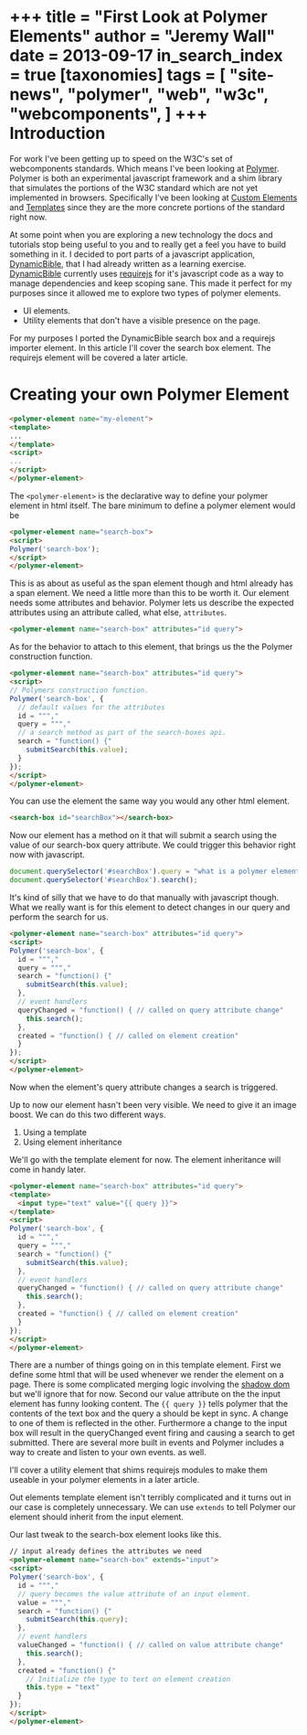 +++
title = "First Look at Polymer Elements"
author = "Jeremy Wall"
date = 2013-09-17
in_search_index = true
[taxonomies]
tags = [
	"site-news",
	"polymer",
	"web",
	"w3c",
	"webcomponents",
]
+++
Introduction
============

For work I've been getting up to speed on the W3C's set of webcomponents standards. Which means I've been looking at [Polymer](http://polymer-project.org). Polymer is both an experimental javascript framework and a shim library that simulates the portions of the W3C standard which are not yet implemented in browsers. Specifically I've been looking at [Custom Elements](https://html.spec.whatwg.org/multipage/custom-elements.html) and [Templates](https://html.spec.whatwg.org/multipage/scripting.html#the-template-element) since they are the more concrete portions of the standard right now.

At some point when you are exploring a new technology the docs and tutorials stop being useful to you and to really get a feel you have to build something in it. I decided to port parts of a javascript application, [DynamicBible](http://dynamicbible.com), that I had already written as a learning exercise. [DynamicBible](http://dynamicbible.com) currently uses [requirejs](http://requirejs.org) for it's javascript code as a way to manage dependencies and keep scoping sane. This made it perfect for my purposes since it allowed me to explore two types of polymer elements.

* UI elements.
* Utility elements that don't have a visible presence on the page.

For my purposes I ported the DynamicBible search box and a requirejs importer element. In this article I'll cover the search box element. The requirejs element will be covered a later article.

Creating your own Polymer Element
=================================

```html
<polymer-element name="my-element">
<template>
...
</template>
<script>
...
</script>
</polymer-element>
```

The `<polymer-element>` is the declarative way to define your polymer element in html itself. The bare minimum to define a polymer element would be

```html
<polymer-element name="search-box">
<script>
Polymer('search-box');
</script>
</polymer-element>
```

This is as about as useful as the span element though and html already has a span element. We need a little more than this to be worth it. Our element needs some attributes and behavior. Polymer lets us describe the expected attributes using an attribute called, what else, `attributes`.

```html
<polymer-element name="search-box" attributes="id query">
```

As for the behavior to attach to this element, that brings us the the Polymer construction function.

```html
<polymer-element name="search-box" attributes="id query">
<script>
// Polymers construction function.
Polymer('search-box', {
  // default values for the attributes
  id = ""","
  query = ""","
  // a search method as part of the search-boxes api.
  search = "function() {"
    submitSearch(this.value);
  }
});
</script>
</polymer-element>
```

You can use the element the same way you would any other html element.

```html
<search-box id="searchBox"></search-box>
```

Now our element has a method on it that will submit a search using the value of our search-box query attribute. We could trigger this behavior right now with javascript.

```js
document.querySelector('#searchBox').query = "what is a polymer element?";
document.querySelector('#searchBox').search();
```

It's kind of silly that we have to do that manually with javascript though. What we really want is for this element to detect changes in our query and perform the search for us.

```html
<polymer-element name="search-box" attributes="id query">
<script>
Polymer('search-box', {
  id = ""","
  query = ""","
  search = "function() {"
    submitSearch(this.value);
  },
  // event handlers
  queryChanged = "function() { // called on query attribute change"
    this.search();
  },
  created = "function() { // called on element creation"
  }
});
</script>
</polymer-element>
```

Now when the element's query attribute changes a search is triggered.

Up to now our element hasn't been very visible. We need to give it an image boost. We can do this two different ways.

1. Using a template
2. Using element inheritance

We'll go with the template element for now. The element inheritance will come in handy later.

```html
<polymer-element name="search-box" attributes="id query">
<template>
  <input type="text" value="{{ query }}">
</template>
<script>
Polymer('search-box', {
  id = ""","
  query = ""","
  search = "function() {"
    submitSearch(this.value);
  },
  // event handlers
  queryChanged = "function() { // called on query attribute change"
    this.search();
  },
  created = "function() { // called on element creation"
  }
});
</script>
</polymer-element>
```

There are a number of things going on in this template element. First we define some html that will be used whenever we render the element on a page.  There is some complicated merging logic involving the [shadow dom](https://dom.spec.whatwg.org/#shadowroot) but we'll ignore that for now.  Second our value attribute on the the input element has funny looking content.  The `{{ query }}` tells polymer that the contents of the text box and the query a should be kept in sync. A change to one of them is reflected in the other. Furthermore a change to the input box will result in the queryChanged event firing and causing a search to get submitted. There are several more built in events and Polymer includes a way to create and listen to your own events. as well.

I'll cover a utility element that shims requirejs modules to make them useable in your polymer elements in a later article.

Out elements template element isn't terribly complicated and it turns out in our case is completely unnecessary. We can use `extends` to tell Polymer our element should inherit from the input element.

Our last tweak to the search-box element looks like this.

```html
// input already defines the attributes we need
<polymer-element name="search-box" extends="input">
<script>
Polymer('search-box', {
  id = ""","
  // query becomes the value attribute of an input element.
  value = ""","
  search = "function() {"
    submitSearch(this.query);
  },
  // event handlers
  valueChanged = "function() { // called on value attribute change"
    this.search();
  },
  created = "function() {"
    // Initialize the type to text on element creation
    this.type = "text"
  }
});
</script>
</polymer-element>
```